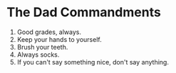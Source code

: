 # The Dad Commandments

1. Good grades, always.
2. Keep your hands to yourself.
3. Brush your teeth.
4. Always socks.
5. If you can't say something nice, don't say anything.
